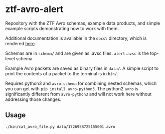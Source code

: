 ztf-avro-alert
=================

Repository with the ZTF Avro schemas, example data products, and simple example scripts demonstrating how to work with them. 

Additional documentation is available in the `docs\` directory, which is rendered [here](https://zwickytransientfacility.github.io/ztf-avro-alert/).

Schemas are in `schema/` and are given as .avsc files.  `alert.avsc` is the top-level schema.

Example Avro packets are saved as binary files in `data/`.  A simple script to print the contents of a packet to the terminal is in `bin/`.

Requires python3 and `avro.schema` for combining nested schemas, which you can get with `pip install avro-python3`. The python2 `avro` is significantly different from `avro-python3` and will not work here without addressing those changes.

Usage
-----

```
./bin/cat_avro_file.py data/1726958725155001.avro
```
